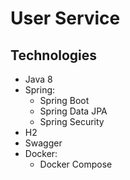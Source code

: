 # User Service

## Technologies

- Java 8
- Spring:
    - Spring Boot
    - Spring Data JPA
    - Spring Security
- H2
- Swagger
- Docker:
    - Docker Compose

